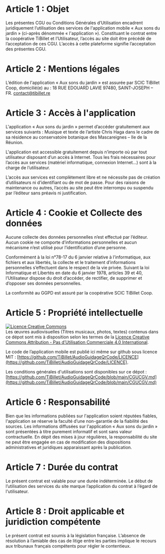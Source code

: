 # Article 1 : Objet

Les présentes CGU ou Conditions Générales d’Utilisation encadrent juridiquement l’utilisation des services de
l'application mobile « Aux sons du jardin »  (ci-après dénommée « l'application »).
Constituant le contrat entre la coopérative TiBillet et l’Utilisateur, l’accès au site doit être précédé de
l’acceptation de ces CGU. L’accès à cette plateforme signifie l’acceptation des présentes CGU.

# Article 2 : Mentions légales

L’édition de l'application « Aux sons du jardin » est assurée par SCIC TiBillet Coop, domicilié(e) au : 18 RUE EDOUARD
LAVIE 97480, SAINT-JOSEPH – FR.
contact@tibillet.re

# Article 3 : Accès à l'application

L'application « Aux sons du jardin » permet d’accéder gratuitement aux services suivants :
Musique et texte de l’artiste Chris Haga dans le cadre de sa résidence au conservatoire botanique des Mascareignes – Ile
de la Réunion.

L'application est accessible gratuitement depuis n’importe où par tout utilisateur disposant d’un accès à Internet.
Tous les frais nécessaires pour l’accès aux services (matériel informatique, connexion Internet…) sont à la charge de
l’utilisateur.

L’accès aux services est complètement libre et ne nécessite pas de création d’utilisateurs ni d’identifiant ou de mot de
passe.
Pour des raisons de maintenance ou autres, l’accès au site peut être interrompu ou suspendu par l’éditeur sans préavis
ni justification.

# Article 4 : Cookie et Collecte des données

Aucune collecte des données personnelles n’est effectué par l’éditeur.
Aucun cookie ne comporte d’informations personnelles et aucun mécanisme n’est utilisé pour l’identification d’une
personne.

Conformément à la loi n°78-17 du 6 janvier relative à l’informatique, aux fichiers et aux libertés, la collecte et le
traitement d’informations personnelles s’effectuent dans le respect de la vie privée.
Suivant la loi Informatique et Libertés en date du 6 janvier 1978, articles 39 et 40, l’Utilisateur dispose du droit
d’accéder, de rectifier, de supprimer et d’opposer ses données personnelles.

La conformité au GGPD est assuré par la coopérative SCIC TiBillet Coop.

# Article 5 : Propriété intellectuelle


<a rel="license" href="http://creativecommons.org/licenses/by-nc/4.0/"><img alt="Licence Creative Commons" style="border-width:0" src="https://i.creativecommons.org/l/by-nc/4.0/88x31.png" /></a><br />
Les œuvres audiovisuelles (Titres musicaux, photos, textes) contenus dans ce dépot sont mis à disposition selon les termes de
la <a rel="license" href="http://creativecommons.org/licenses/by-nc/4.0/">Licence Creative Commons Attribution - Pas
d’Utilisation Commerciale 4.0 International</a>.

Le code de l’application mobile est publié ici même sur github sous licence MIT :
[https://github.com/TiBillet/AudioGuidageQrCode/LICENCE](https://github.com/TiBillet/AudioGuidageQrCode/LICENCE).

Les conditions générales d'utilisations sont disponibles sur ce dépot :
[https://github.com/TiBillet/AudioGuidageQrCode/blob/main/CGUCGV.md](https://github.com/TiBillet/AudioGuidageQrCode/blob/main/CGUCGV.md)

# Article 6 : Responsabilité

Bien que les informations publiées sur l'application soient réputées fiables, l'application se réserve la faculté d’une
non-garantie de la fiabilité des sources.
Les informations diffusées sur l'application « Aux sons du jardin » sont présentées à titre purement informatif et sont
sans valeur contractuelle. En dépit des mises à jour régulières, la responsabilité du site ne peut être engagée en cas
de modification des dispositions administratives et juridiques apparaissant après la publication.

# Article 7 : Durée du contrat

Le présent contrat est valable pour une durée indéterminée.
Le début de l’utilisation des services du site marque l’application du contrat à l’égard de l'utilisateur.

# Article 8 : Droit applicable et juridiction compétente

Le présent contrat est soumis à la législation française. L’absence de résolution à l’amiable des cas de litige entre
les parties implique le
recours aux tribunaux français compétents pour régler le contentieux.
